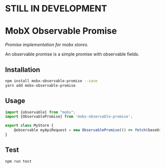 # STILL IN DEVELOPMENT

# MobX Observable Promise
*Promise implementation for mobx stores.*

An observable promise is a simple promise with observable fields. 
## Installation 
```sh
npm install mobx-observable-promise --save
yarn add mobx-observable-promise
```
## Usage
```javascript
import {observable} from "mobx";
import {ObservablePromise} from 'mobx-observable-promise';

export class MyStore {
    @observable myApiRequest = new ObservablePromise(() => fetch(baseUri + '/endpoint'));
}
```
## Test 
```sh
npm run test
```